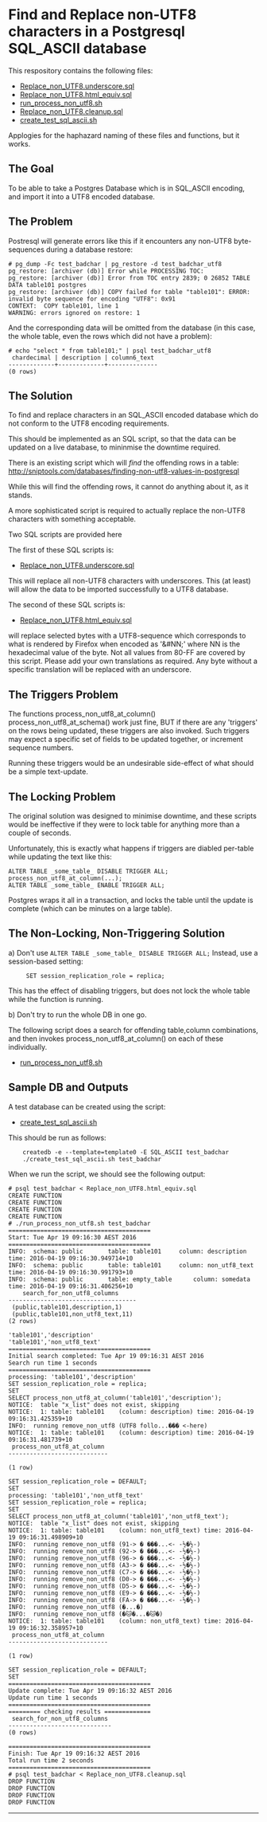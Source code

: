 Find and Replace non-UTF8 characters in a Postgresql SQL_ASCII database
=======================================================================

This respository contains the following files:

- [Replace_non_UTF8.underscore.sql](Replace_non_UTF8.underscore.sql)
- [Replace_non_UTF8.html_equiv.sql](Replace_non_UTF8.html_equiv.sql)
- [run_process_non_utf8.sh](run_process_non_utf8.sh)
- [Replace_non_UTF8.cleanup.sql](Replace_non_UTF8.cleanup.sql)
- [create_test_sql_ascii.sh](create_test_sql_ascii.sh)

Applogies for the haphazard naming of these files and functions, but it works.

The Goal
--------

To be able to take a Postgres Database which is in SQL_ASCII encoding, and import it into a UTF8 encoded database.

The Problem
-----------
Postresql will generate errors like this if it encounters any non-UTF8 byte-sequences during a database restore:
```
# pg_dump -Fc test_badchar | pg_restore -d test_badchar_utf8
pg_restore: [archiver (db)] Error while PROCESSING TOC:
pg_restore: [archiver (db)] Error from TOC entry 2839; 0 26852 TABLE DATA table101 postgres
pg_restore: [archiver (db)] COPY failed for table "table101": ERROR:  invalid byte sequence for encoding "UTF8": 0x91
CONTEXT:  COPY table101, line 1
WARNING: errors ignored on restore: 1
```

And the corresponding data will be omitted from the database (in this case, the whole table, even the rows which did not have a problem):
```
# echo "select * from table101;" | psql test_badchar_utf8
 chardecimal | description | column6_text
-------------+-------------+--------------
(0 rows)

```

The Solution
------------

To find and replace characters in an SQL_ASCII encoded database which do not conform to the UTF8 encoding requirements.

This should be implemented as an SQL script, so that the data can be updated on a live database, to mininmise the downtime required.

There is an existing script which will _find_ the offending rows in a table:
    http://sniptools.com/databases/finding-non-utf8-values-in-postgresql

While this will find the offending rows, it cannot do anything about it, as it stands.

A more sophisticated script is required to actually replace the non-UTF8 characters with something acceptable.

Two SQL scripts are provided here

The first of these SQL scripts is:

- [Replace_non_UTF8.underscore.sql](Replace_non_UTF8.underscore.sql)

This will replace all non-UTF8 characters with underscores.
This (at least) will allow the data to be imported successfully to a UTF8 database.

The second of these SQL scripts is:

- [Replace_non_UTF8.html_equiv.sql](Replace_non_UTF8.html_equiv.sql)

will replace selected bytes with a UTF8-sequence which corresponds to what is rendered by Firefox when encoded as '&#NN;'
where NN is the hexadecimal value of the byte.
Not all values from 80-FF are covered by this script. Please add your own translations as required.
Any byte without a specific translation will be replaced with an underscore.

The Triggers Problem
--------------------
The functions process_non_utf8_at_column() process_non_utf8_at_schema() work just fine, BUT if there are any 'triggers' on the rows being updated, these triggers are also invoked.
Such triggers may expect a specific set of fields to be updated together, or increment sequence numbers.

Running these triggers would be an undesirable side-effect of what should be a simple text-update.

The Locking Problem
-------------------
The original solution was designed to minimise downtime, and these scripts would be ineffective if they were to lock table for anything more than a couple of seconds.

Unfortunately, this is exactly what happens if triggers are diabled per-table while updating the text like this:
```
ALTER TABLE _some_table_ DISABLE TRIGGER ALL;
process_non_utf8_at_column(...);
ALTER TABLE _some_table_ ENABLE TRIGGER ALL;
```

Postgres wraps it all in a transaction, and locks the table until the update is complete (which can be minutes on a large table).

The Non-Locking, Non-Triggering Solution
----------------------------------------

a) Don't use `ALTER TABLE _some_table_ DISABLE TRIGGER ALL;`
   Instead, use a session-based setting:
```
     SET session_replication_role = replica;
```
This has the effect of disabling triggers, but does not lock the whole table while the function is running.

b) Don't try to run the whole DB in one go.

The following script does a search for offending table,column combinations, and then invokes process_non_utf8_at_column() on each of these individually.

- [run_process_non_utf8.sh](run_process_non_utf8.sh)


Sample DB and Outputs
---------------------
A test database can be created using the script:
- [create_test_sql_ascii.sh](create_test_sql_ascii.sh)

This should be run as follows:
```
	createdb -e --template=template0 -E SQL_ASCII test_badchar
	./create_test_sql_ascii.sh test_badchar
```

When we run the script, we should see the following output:
```
# psql test_badchar < Replace_non_UTF8.html_equiv.sql
CREATE FUNCTION
CREATE FUNCTION
CREATE FUNCTION
CREATE FUNCTION
# ./run_process_non_utf8.sh test_badchar
========================================
Start: Tue Apr 19 09:16:30 AEST 2016
========================================
INFO:  schema: public		table: table101		column: description		time: 2016-04-19 09:16:30.949714+10
INFO:  schema: public		table: table101		column: non_utf8_text		time: 2016-04-19 09:16:30.991793+10
INFO:  schema: public		table: empty_table		column: somedata		time: 2016-04-19 09:16:31.406256+10
    search_for_non_utf8_columns
------------------------------------
 (public,table101,description,1)
 (public,table101,non_utf8_text,11)
(2 rows)

'table101','description'
'table101','non_utf8_text'
========================================
Initial search completed: Tue Apr 19 09:16:31 AEST 2016
Search run time 1 seconds
========================================
processing: 'table101','description'
SET session_replication_role = replica;
SET
SELECT process_non_utf8_at_column('table101','description');
NOTICE:  table "x_list" does not exist, skipping
NOTICE:  1: table: table101    (column: description) time: 2016-04-19 09:16:31.425359+10
INFO:  running remove_non_utf8 (UTF8 follo...��� <-here)
NOTICE:  1: table: table101    (column: description) time: 2016-04-19 09:16:31.481739+10
 process_non_utf8_at_column
----------------------------

(1 row)

SET session_replication_role = DEFAULT;
SET
processing: 'table101','non_utf8_text'
SET session_replication_role = replica;
SET
SELECT process_non_utf8_at_column('table101','non_utf8_text');
NOTICE:  table "x_list" does not exist, skipping
NOTICE:  1: table: table101    (column: non_utf8_text) time: 2016-04-19 09:16:31.498909+10
INFO:  running remove_non_utf8 (91-> � ���...<- -½�½-)
INFO:  running remove_non_utf8 (92-> � ���...<- -½�½-)
INFO:  running remove_non_utf8 (96-> � ���...<- -½�½-)
INFO:  running remove_non_utf8 (A3-> � ���...<- -½�½-)
INFO:  running remove_non_utf8 (C7-> � ���...<- -½�½-)
INFO:  running remove_non_utf8 (D0-> � ���...<- -½�½-)
INFO:  running remove_non_utf8 (D5-> � ���...<- -½�½-)
INFO:  running remove_non_utf8 (E9-> � ���...<- -½�½-)
INFO:  running remove_non_utf8 (FA-> � ���...<- -½�½-)
INFO:  running remove_non_utf8 (�...�)
INFO:  running remove_non_utf8 (�🐱�...�🐱�)
NOTICE:  1: table: table101    (column: non_utf8_text) time: 2016-04-19 09:16:32.358957+10
 process_non_utf8_at_column
----------------------------

(1 row)

SET session_replication_role = DEFAULT;
SET
========================================
Update complete: Tue Apr 19 09:16:32 AEST 2016
Update run time 1 seconds
========================================
========= checking results =============
 search_for_non_utf8_columns
-----------------------------
(0 rows)

========================================
Finish: Tue Apr 19 09:16:32 AEST 2016
Total run time 2 seconds
========================================
# psql test_badchar < Replace_non_UTF8.cleanup.sql
DROP FUNCTION
DROP FUNCTION
DROP FUNCTION
DROP FUNCTION
```

----

